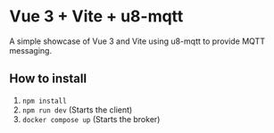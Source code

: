 # Vue 3 + Vite + u8-mqtt

A simple showcase of Vue 3 and Vite using u8-mqtt to provide MQTT messaging.

## How to install

1. `npm install`
2. `npm run dev` (Starts the client)
3. `docker compose up` (Starts the broker)
